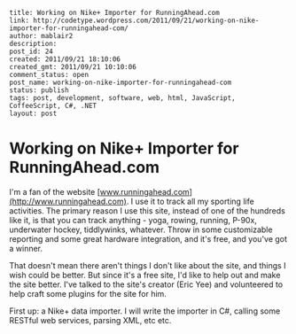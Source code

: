 ```
title: Working on Nike+ Importer for RunningAhead.com
link: http://codetype.wordpress.com/2011/09/21/working-on-nike-importer-for-runningahead-com/
author: mablair2
description:
post_id: 24
created: 2011/09/21 18:10:06
created_gmt: 2011/09/21 10:10:06
comment_status: open
post_name: working-on-nike-importer-for-runningahead-com
status: publish
tags: post, development, software, web, html, JavaScript, CoffeeScript, C#, .NET
layout: post
```

# Working on Nike+ Importer for RunningAhead.com

I'm a fan of the website [www.runningahead.com](http://www.runningahead.com). I use it to track all my sporting life activities. The primary reason I use this site, instead of one of the hundreds like it, is that you can track anything - yoga, rowing, running, P-90x, underwater hockey, tiddlywinks, whatever. Throw in some customizable reporting and some great hardware integration, and it's free, and you've got a winner.

That doesn't mean there aren't things I don't like about the site, and things I wish could be better. But since it's a free site, I'd like to help out and make the site better. I've talked to the site's creator (Eric Yee) and volunteered to help craft some plugins for the site for him.

First up: a Nike+ data importer. I will write the importer in C#, calling some RESTful web services, parsing XML, etc etc.
